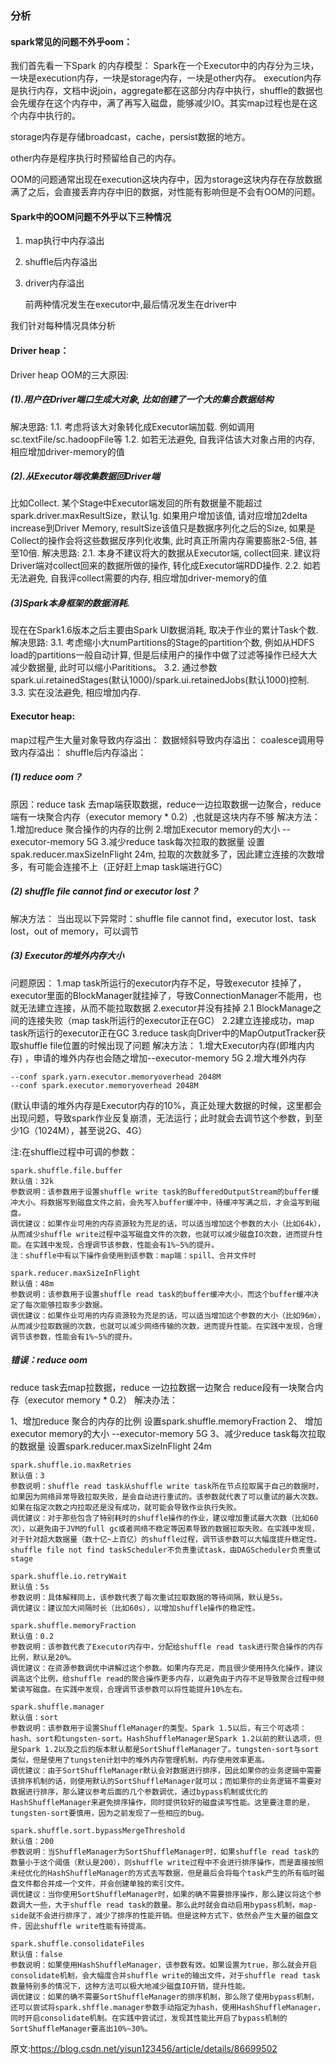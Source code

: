 ### 分析

#### spark常见的问题不外乎oom：

我们首先看一下Spark 的内存模型：
Spark在一个Executor中的内存分为三块，一块是execution内存，一块是storage内存，一块是other内存。
execution内存是执行内存，文档中说join，aggregate都在这部分内存中执行，shuffle的数据也会先缓存在这个内存中，满了再写入磁盘，能够减少IO。其实map过程也是在这个内存中执行的。

storage内存是存储broadcast，cache，persist数据的地方。

other内存是程序执行时预留给自己的内存。

OOM的问题通常出现在execution这块内存中，因为storage这块内存在存放数据满了之后，会直接丢弃内存中旧的数据，对性能有影响但是不会有OOM的问题。

#### Spark中的OOM问题不外乎以下三种情况

1. map执行中内存溢出

2. shuffle后内存溢出

3. driver内存溢出

   前两种情况发生在executor中,最后情况发生在driver中

我们针对每种情况具体分析

#### Driver heap：

Driver heap OOM的三大原因:

##### (1).用户在Driver端口生成大对象, 比如创建了一个大的集合数据结构

解决思路:
1.1. 考虑将该大对象转化成Executor端加载. 例如调用sc.textFile/sc.hadoopFile等
1.2. 如若无法避免, 自我评估该大对象占用的内存, 相应增加driver-memory的值

##### (2).从Executor端收集数据回Driver端

比如Collect. 某个Stage中Executor端发回的所有数据量不能超过spark.driver.maxResultSize，默认1g. 如果用户增加该值, 请对应增加2delta increase到Driver Memory, resultSize该值只是数据序列化之后的Size, 如果是Collect的操作会将这些数据反序列化收集, 此时真正所需内存需要膨胀2-5倍, 甚至10倍.
解决思路:
2.1. 本身不建议将大的数据从Executor端, collect回来. 建议将Driver端对collect回来的数据所做的操作, 转化成Executor端RDD操作.
2.2. 如若无法避免, 自我评collect需要的内存, 相应增加driver-memory的值

##### (3)Spark本身框架的数据消耗.

现在在Spark1.6版本之后主要由Spark UI数据消耗, 取决于作业的累计Task个数.
解决思路:
3.1. 考虑缩小大numPartitions的Stage的partition个数, 例如从HDFS load的partitions一般自动计算, 但是后续用户的操作中做了过滤等操作已经大大减少数据量, 此时可以缩小Parititions。
3.2. 通过参数spark.ui.retainedStages(默认1000)/spark.ui.retainedJobs(默认1000)控制.
3.3. 实在没法避免, 相应增加内存.

#### Executor heap:

map过程产生大量对象导致内存溢出：
数据倾斜导致内存溢出：
coalesce调用导致内存溢出：
shuffle后内存溢出：

##### (1) reduce oom？

原因：reduce task 去map端获取数据，reduce一边拉取数据一边聚合，reduce端有一块聚合内存（executor memory * 0.2）,也就是这块内存不够
解决方法：
1.增加reduce 聚合操作的内存的比例
2.增加Executor memory的大小 --executor-memory 5G
3.减少reduce task每次拉取的数据量 设置spak.reducer.maxSizeInFlight 24m, 拉取的次数就多了，因此建立连接的次数增多，有可能会连接不上（正好赶上map task端进行GC）

##### (2) shuffle file cannot find or executor lost？

解决方法：
当出现以下异常时：shuffle file cannot find，executor lost、task lost，out of memory，可以调节

##### (3) Executor的堆外内存大小

问题原因：
1.map task所运行的executor内存不足，导致executor
挂掉了，executor里面的BlockManager就挂掉了，导致ConnectionManager不能用，也就无法建立连接，从而不能拉取数据
2.executor并没有挂掉
2.1 BlockManage之间的连接失败（map task所运行的executor正在GC）
2.2建立连接成功，map task所运行的executor正在GC
3.reduce task向Driver中的MapOutputTracker获取shuffle file位置的时候出现了问题
解决方法：
1.增大Executor内存(即堆内内存) ，申请的堆外内存也会随之增加--executor-memory 5G
2.增大堆外内存

```
--conf spark.yarn.executor.memoryoverhead 2048M
--conf spark.executor.memoryoverhead 2048M
```


(默认申请的堆外内存是Executor内存的10%，真正处理大数据的时候，这里都会出现问题，导致spark作业反复崩溃，无法运行；此时就会去调节这个参数，到至少1G（1024M），甚至说2G、4G）

注:在shuffle过程中可调的参数：
```
spark.shuffle.file.buffer
默认值：32k
参数说明：该参数用于设置shuffle write task的BufferedOutputStream的buffer缓冲大小。将数据写到磁盘文件之前，会先写入buffer缓冲中，待缓冲写满之后，才会溢写到磁盘。
调优建议：如果作业可用的内存资源较为充足的话，可以适当增加这个参数的大小（比如64k），从而减少shuffle write过程中溢写磁盘文件的次数，也就可以减少磁盘IO次数，进而提升性能。在实践中发现，合理调节该参数，性能会有1%~5%的提升。
注：shuffle中有以下操作会使用到该参数：map端：spill、合并文件时
```

```
spark.reducer.maxSizeInFlight
默认值：48m
参数说明：该参数用于设置shuffle read task的buffer缓冲大小，而这个buffer缓冲决定了每次能够拉取多少数据。
调优建议：如果作业可用的内存资源较为充足的话，可以适当增加这个参数的大小（比如96m），从而减少拉取数据的次数，也就可以减少网络传输的次数，进而提升性能。在实践中发现，合理调节该参数，性能会有1%~5%的提升。
```
##### 错误：reduce oom

reduce task去map拉数据，reduce 一边拉数据一边聚合 reduce段有一块聚合内存（executor memory * 0.2）
解决办法：

1、增加reduce 聚合的内存的比例 设置spark.shuffle.memoryFraction
2、 增加executor memory的大小 --executor-memory 5G
3、减少reduce task每次拉取的数据量 设置spark.reducer.maxSizeInFlight 24m

```
spark.shuffle.io.maxRetries
默认值：3
参数说明：shuffle read task从shuffle write task所在节点拉取属于自己的数据时，如果因为网络异常导致拉取失败，是会自动进行重试的。该参数就代表了可以重试的最大次数。如果在指定次数之内拉取还是没有成功，就可能会导致作业执行失败。
调优建议：对于那些包含了特别耗时的shuffle操作的作业，建议增加重试最大次数（比如60次），以避免由于JVM的full gc或者网络不稳定等因素导致的数据拉取失败。在实践中发现，对于针对超大数据量（数十亿~上百亿）的shuffle过程，调节该参数可以大幅度提升稳定性。
shuffle file not find taskScheduler不负责重试task，由DAGScheduler负责重试stage
```
```
spark.shuffle.io.retryWait
默认值：5s
参数说明：具体解释同上，该参数代表了每次重试拉取数据的等待间隔，默认是5s。
调优建议：建议加大间隔时长（比如60s），以增加shuffle操作的稳定性。
```
```
spark.shuffle.memoryFraction
默认值：0.2
参数说明：该参数代表了Executor内存中，分配给shuffle read task进行聚合操作的内存比例，默认是20%。
调优建议：在资源参数调优中讲解过这个参数。如果内存充足，而且很少使用持久化操作，建议调高这个比例，给shuffle read的聚合操作更多内存，以避免由于内存不足导致聚合过程中频繁读写磁盘。在实践中发现，合理调节该参数可以将性能提升10%左右。
```
```
spark.shuffle.manager
默认值：sort
参数说明：该参数用于设置ShuffleManager的类型。Spark 1.5以后，有三个可选项：hash、sort和tungsten-sort。HashShuffleManager是Spark 1.2以前的默认选项，但是Spark 1.2以及之后的版本默认都是SortShuffleManager了。tungsten-sort与sort类似，但是使用了tungsten计划中的堆外内存管理机制，内存使用效率更高。
调优建议：由于SortShuffleManager默认会对数据进行排序，因此如果你的业务逻辑中需要该排序机制的话，则使用默认的SortShuffleManager就可以；而如果你的业务逻辑不需要对数据进行排序，那么建议参考后面的几个参数调优，通过bypass机制或优化的HashShuffleManager来避免排序操作，同时提供较好的磁盘读写性能。这里要注意的是，tungsten-sort要慎用，因为之前发现了一些相应的bug。
```
```
spark.shuffle.sort.bypassMergeThreshold
默认值：200
参数说明：当ShuffleManager为SortShuffleManager时，如果shuffle read task的数量小于这个阈值（默认是200），则shuffle write过程中不会进行排序操作，而是直接按照未经优化的HashShuffleManager的方式去写数据，但是最后会将每个task产生的所有临时磁盘文件都合并成一个文件，并会创建单独的索引文件。
调优建议：当你使用SortShuffleManager时，如果的确不需要排序操作，那么建议将这个参数调大一些，大于shuffle read task的数量。那么此时就会自动启用bypass机制，map-side就不会进行排序了，减少了排序的性能开销。但是这种方式下，依然会产生大量的磁盘文件，因此shuffle write性能有待提高。
```
```
spark.shuffle.consolidateFiles
默认值：false
参数说明：如果使用HashShuffleManager，该参数有效。如果设置为true，那么就会开启consolidate机制，会大幅度合并shuffle write的输出文件，对于shuffle read task数量特别多的情况下，这种方法可以极大地减少磁盘IO开销，提升性能。
调优建议：如果的确不需要SortShuffleManager的排序机制，那么除了使用bypass机制，还可以尝试将spark.shffle.manager参数手动指定为hash，使用HashShuffleManager，同时开启consolidate机制。在实践中尝试过，发现其性能比开启了bypass机制的SortShuffleManager要高出10%~30%。
```
原文:https://blog.csdn.net/yisun123456/article/details/86699502